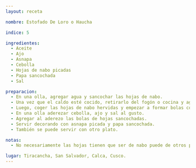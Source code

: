 ```yaml
---
layout: receta

nombre: Estofado De Loro o Haucha

indice: 5

ingredientes:
  - Aceite
  - Ajo
  - Asnapa
  - Cebolla
  - Hojas de nabo picadas
  - Papa sancochada
  - Sal

preparacion:
  - En una olla, agregar agua y sancochar las hojas de nabo.
  - Una vez que el caldo esté cocido, retirarlo del fogón o cocina y agregar agua fría. Colar 
  - Luego, coger las hojas de nabo hervidas y empezar a formar bolas con la mano y colocarlas en un plato. Realizar esta operación con todas las hojas cocinadas.
  - En una olla aderezar cebolla, ajo y sal al gusto.
  - Agregar al aderezo las bolas de hojas sancochadas.
  - Servir decorando con asnapa picada y papa sancochada.
  - También se puede servir con otro plato.

notas:
  - No necesariamente las hojas tienen que ser de nabo puede de otros productos como hojas de repollo o coliflor.

lugar: Tiracancha, San Salvador, Calca, Cusco. 
---
```

